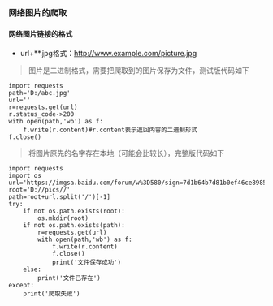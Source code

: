 ### 网络图片的爬取

#### 网络图片链接的格式
- url+\*\*.jpg格式：http://www.example.com/picture.jpg
>图片是二进制格式，需要把爬取到的图片保存为文件，测试版代码如下

    import requests
    path='D:/abc.jpg'
    url=''
    r=requests.get(url)
    r.status_code->200
    with open(path,'wb') as f:
        f.write(r.content)#r.content表示返回内容的二进制形式
    f.close()
>将图片原先的名字存在本地（可能会比较长），完整版代码如下

    import requests
    import os
    url='https://imgsa.baidu.com/forum/w%3D580/sign=7d1b64b7d81b0ef46ce89856edc551a1/b08676094b36acaff704ba6576d98d1000e99c28.jpg'
    root='D://pics//'
    path=root+url.split('/')[-1]
    try:
        if not os.path.exists(root):
            os.mkdir(root)
        if not os.path.exists(path):
            r=requests.get(url)
            with open(path,'wb') as f:
                f.write(r.content)
                f.close()
                print('文件保存成功')
        else:
            print('文件已存在')
    except:
        print('爬取失败')
